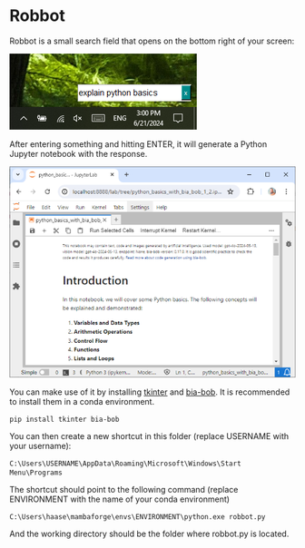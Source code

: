 # Robbot

Robbot is a small search field that opens on the bottom right of your screen:

![img.png](docs/screenshot.png)

After entering something and hitting ENTER, it will generate a Python Jupyter notebook with the response.

![img.png](docs/screenshot2.png)

You can make use of it by installing [tkinter](https://docs.python.org/3/library/tkinter.html) and [bia-bob](https://github.com/haesleinhuepf/bia-bob?tab=readme-ov-file#installation). It is recommended to install them in a conda environment.

```
pip install tkinter bia-bob
```

You can then create a new shortcut in this folder (replace USERNAME with your username):

```
C:\Users\USERNAME\AppData\Roaming\Microsoft\Windows\Start Menu\Programs
```

The shortcut should point to the following command (replace ENVIRONMENT with the name of your conda environment)

```
C:\Users\haase\mambaforge\envs\ENVIRONMENT\python.exe robbot.py
```

And the working directory should be the folder where robbot.py is located.

